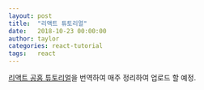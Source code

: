 ```yaml
---
layout: post
title:  "리액트 튜토리얼"
date:   2018-10-23 00:00:00
author: taylor
categories: react-tutorial
tags:	react
---
```



[리액트 공홈 튜토리얼](https://reactjs.org/tutorial/tutorial.html)을 번역하여 매주 정리하여 업로드 할 예정.